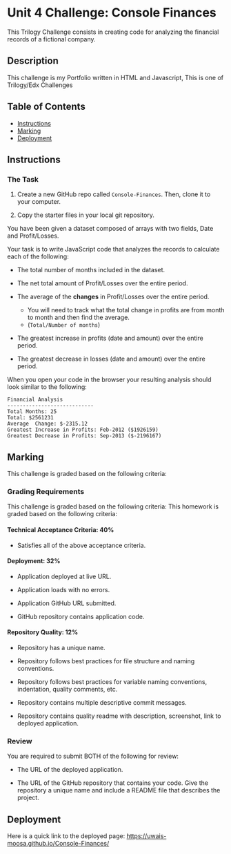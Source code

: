 # Unit 4 Challenge: Console Finances

This Trilogy Challenge consists in creating code for analyzing the financial records of a fictional company.

## Description

This challenge is my Portfolio written in HTML and Javascript, This is one of Trilogy/Edx Challenges

## Table of Contents
* [Instructions](#instructions)
* [Marking](#marking)
* [Deployment](#deployment)


## Instructions

### The Task

1. Create a new GitHub repo called `Console-Finances`. Then, clone it to your computer.

2. Copy the starter files in your local git repository.
   
You have been given a dataset composed of arrays with two fields, Date and Profit/Losses.

Your task is to write JavaScript code that analyzes the records to calculate each of the following:

* The total number of months included in the dataset.

* The net total amount of Profit/Losses over the entire period.

* The average of the **changes** in Profit/Losses over the entire period.
  * You will need to track what the total change in profits are from month to month and then find the average.
  * (`Total/Number of months`)

* The greatest increase in profits (date and amount) over the entire period.

* The greatest decrease in losses (date and amount) over the entire period.

When you open your code in the browser your resulting analysis should look similar to the following:

  ```text
  Financial Analysis
  ----------------------------
  Total Months: 25
  Total: $2561231
  Average  Change: $-2315.12
  Greatest Increase in Profits: Feb-2012 ($1926159)
  Greatest Decrease in Profits: Sep-2013 ($-2196167)
  ```

## Marking

This challenge is graded based on the following criteria: 

### Grading Requirements

This challenge is graded based on the following criteria: 
This homework is graded based on the following criteria: 

#### Technical Acceptance Criteria: 40%

* Satisfies all of the above acceptance criteria.

#### Deployment: 32%

* Application deployed at live URL.

* Application loads with no errors.

* Application GitHub URL submitted.

* GitHub repository contains application code.

#### Repository Quality: 12%

* Repository has a unique name.

* Repository follows best practices for file structure and naming conventions.

* Repository follows best practices for variable naming conventions, indentation, quality comments, etc.

* Repository contains multiple descriptive commit messages.

* Repository contains quality readme with description, screenshot, link to deployed application.

### Review

You are required to submit BOTH of the following for review:

* The URL of the deployed application.

* The URL of the GitHub repository that contains your code. Give the repository a unique name and include a README file that describes the project.

## Deployment

Here is a quick link to the deployed page: https://uwais-moosa.github.io/Console-Finances/
